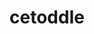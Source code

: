 ---
id: 974
title: cetoddle
types: [ice]
image: https://raw.githubusercontent.com/PokeAPI/sprites/master/sprites/pokemon/974.png
---